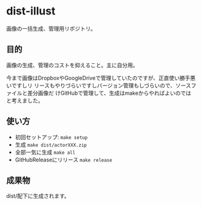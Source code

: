 dist-illust
================================================================================

画像の一括生成、管理用リポジトリ。

目的
--------------------------------------------------------------------------------

画像の生成、管理のコストを抑えること。主に自分用。

今まで画像はDropboxやGoogleDriveで管理していたのですが、正直使い勝手悪いですしリ
リースもやりづらいですしバージョン管理もしづらいので、ソースファイルと差分画像だ
けGitHubで管理して、生成はmakeからやればよいのではと考えました。

使い方
--------------------------------------------------------------------------------

- 初回セットアップ: `make setup`
- 生成 `make dist/actorXXX.zip`
- 全部一気に生成 `make all`
- GitHubReleaseにリリース `make release`

成果物
--------------------------------------------------------------------------------

dist/配下に生成されます。
